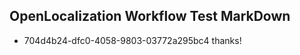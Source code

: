 ## OpenLocalization Workflow Test MarkDown
* 704d4b24-dfc0-4058-9803-03772a295bc4 
thanks!<!--HONumber=Mar16_HO3-->
